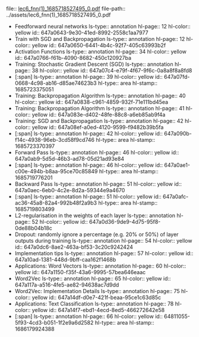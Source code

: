 file:: [lec6_fnn(1)_1685718527495_0.pdf](../assets/lec6_fnn(1)_1685718527495_0.pdf)
file-path:: ../assets/lec6_fnn(1)_1685718527495_0.pdf

- Feedforward neural networks
  ls-type:: annotation
  hl-page:: 12
  hl-color:: yellow
  id:: 647a0643-9e30-41ed-8992-2558c1aa7977
- Train with SGD and Backpropagation
  ls-type:: annotation
  hl-page:: 12
  hl-color:: yellow
  id:: 647a0650-6441-4b4c-92f7-405c63993b2f
- Activation Functions
  ls-type:: annotation
  hl-page:: 34
  hl-color:: yellow
  id:: 647a0766-f61b-4090-8682-450c120927ba
- Training: Stochastic Gradient Descent (SGD) 
  ls-type:: annotation
  hl-page:: 38
  hl-color:: yellow
  id:: 647a07c4-e79f-4f67-9f6c-0a8a8f8a8fd8
- [:span]
  ls-type:: annotation
  hl-page:: 39
  hl-color:: yellow
  id:: 647a07fd-0668-4c98-ab16-d85ae74623b3
  hl-type:: area
  hl-stamp:: 1685723375051
- Training: Backpropagation Algorithm
  ls-type:: annotation
  hl-page:: 40
  hl-color:: yellow
  id:: 647a0838-c961-4859-932f-71e111bd45ea
- Training: Backpropagation Algorithm
  ls-type:: annotation
  hl-page:: 41
  hl-color:: yellow
  id:: 647a083e-d402-48fe-88c8-a6eb85ab9f4a
- Training: SGD and Backpropagation
  ls-type:: annotation
  hl-page:: 42
  hl-color:: yellow
  id:: 647a08ef-a0ed-4120-9599-f9482b39b5fa
- [:span]
  ls-type:: annotation
  hl-page:: 42
  hl-color:: yellow
  id:: 647a090b-f14c-4938-96eb-3cd58f9cd746
  hl-type:: area
  hl-stamp:: 1685723370397
- Forward Pass
  ls-type:: annotation
  hl-page:: 46
  hl-color:: yellow
  id:: 647a0ab9-5d5d-46b3-ad78-05d21ad93e84
- [:span]
  ls-type:: annotation
  hl-page:: 46
  hl-color:: yellow
  id:: 647a0ae1-c00e-494b-b8aa-95ce70c85849
  hl-type:: area
  hl-stamp:: 1685719776201
- Backward Pass
  ls-type:: annotation
  hl-page:: 51
  hl-color:: yellow
  id:: 647a0aec-6eb0-4c2e-8d2a-59344e9a4670
- [:span]
  ls-type:: annotation
  hl-page:: 51
  hl-color:: yellow
  id:: 647a0afc-ac36-45a8-82a4-992b48f2a9b3
  hl-type:: area
  hl-stamp:: 1685719803499
- L2-regularisation in the weights of each layer
  ls-type:: annotation
  hl-page:: 52
  hl-color:: yellow
  id:: 647a0d36-9de9-4d75-95f8-0de88b04b18c
- Dropout: randomly ignore a percentage (e.g. 20% or 50%) of layer outputs during training
  ls-type:: annotation
  hl-page:: 54
  hl-color:: yellow
  id:: 647a0dc6-8ae2-463a-bf53-3c20c9242424
- Implementation tips
  ls-type:: annotation
  hl-page:: 57
  hl-color:: yellow
  id:: 647a10ad-1381-448d-9bff-caa162f1468b
- Applications: Word Vectors
  ls-type:: annotation
  hl-page:: 60
  hl-color:: yellow
  id:: 647a1150-f35f-43a6-9995-57bea646eaac
- Word2Vec
  ls-type:: annotation
  hl-page:: 65
  hl-color:: yellow
  id:: 647a117a-a516-4fe5-ae82-94638ac7d9dd
- Word2Vec: Implementation Details
  ls-type:: annotation
  hl-page:: 75
  hl-color:: yellow
  id:: 647a14df-d0e7-421f-beaa-95ce1c63d85c
- Applications: Text Classification
  ls-type:: annotation
  hl-page:: 78
  hl-color:: yellow
  id:: 647a14f7-ebd1-4ecd-8ed5-466272642e58
- [:span]
  ls-type:: annotation
  hl-page:: 66
  hl-color:: yellow
  id:: 64811055-5f93-4cd3-b051-1f2e9a6d2582
  hl-type:: area
  hl-stamp:: 1686179924388
